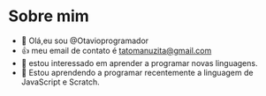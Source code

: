 # Sobre mim 

- 👋 Olá,eu sou @Otavioprogramador
- :+1: meu email de contato é tatomanuzita@gmail.com
- 👀 estou interessado em aprender a programar novas linguagens.
- 🌱 Estou aprendendo a programar recentemente a linguagem de JavaScript e Scratch.
